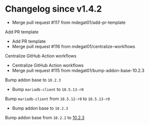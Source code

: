 # Changelog since v1.4.2
- Merge pull request #117 from mdegat01/add-pr-template

Add PR template 
- Add PR template 
- Merge pull request #116 from mdegat01/centralize-workflows

Centralize GitHub Action workflows 
- Centralize GitHub Action workflows 
- Merge pull request #115 from mdegat01/bump-addon-base-10.2.3

Bump addon base to `10.2.3` 
- Bump `mariadb-client` to `10.5.13-r0`

Bump `mariadb-client` from `10.5.12-r0` to `10.5.13-r0` 
- Bump addon base to `10.2.3`

Bump addon base from `10.2.2` to [10.2.3](https://github.com/hassio-addons/addon-base/releases/tag/v10.2.3) 
